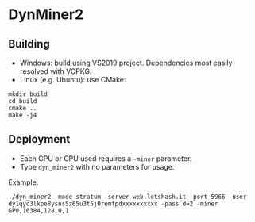 # DynMiner2

## Building

* Windows: build using VS2019 project. Dependencies most easily resolved with VCPKG.
* Linux (e.g. Ubuntu): use CMake:

```
mkdir build
cd build
cmake ..
make -j4
```

## Deployment

* Each GPU or CPU used requires a `-miner` parameter.
* Type `dyn_miner2` with no parameters for usage.

Example:

```
./dyn_miner2 -mode stratum -server web.letshash.it -port 5966 -user dy1qyc3lkpe8ysns5z65u3t5j0remfpdxxxxxxxxxx -pass d=2 -miner GPU,16384,128,0,1
```

